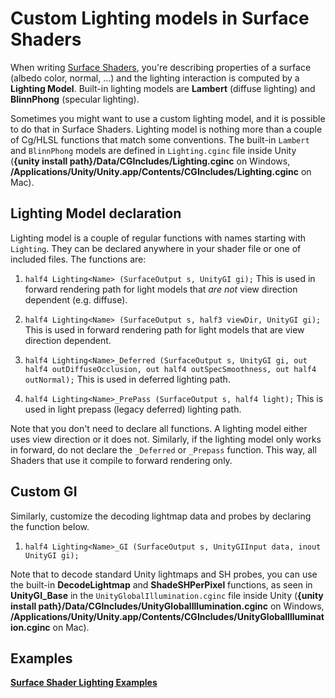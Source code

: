 Custom Lighting models in Surface Shaders
=========================================


When writing [Surface Shaders](SL-SurfaceShaders), you're describing properties of a surface (albedo color, normal, ...) and the lighting interaction is computed by a __Lighting Model__. Built-in lighting models are __Lambert__ (diffuse lighting) and __BlinnPhong__ (specular lighting).

Sometimes you might want to use a custom lighting model, and it is possible to do that in Surface Shaders. Lighting model is nothing more than a couple of Cg/HLSL functions that match some conventions. The built-in `Lambert` and `BlinnPhong` models are defined in `Lighting.cginc` file inside Unity (__{unity install path}/Data/CGIncludes/Lighting.cginc__ on Windows, __/Applications/Unity/Unity.app/Contents/CGIncludes/Lighting.cginc__ on Mac).


Lighting Model declaration
--------------------------


Lighting model is a couple of regular functions with names starting with `Lighting`. They can be declared anywhere in your shader file or one of included files. The functions are:

1. `half4 Lighting<Name> (SurfaceOutput s, UnityGI gi);`
  This is used in forward rendering path for light models that _are not_ view direction dependent (e.g. diffuse).

1. `half4 Lighting<Name> (SurfaceOutput s, half3 viewDir, UnityGI gi);`
  This is used in forward rendering path for light models that are view direction dependent.

1. `half4 Lighting<Name>_Deferred (SurfaceOutput s, UnityGI gi, out half4 outDiffuseOcclusion, out half4 outSpecSmoothness, out half4 outNormal);`
  This is used in deferred lighting path.

1. `half4 Lighting<Name>_PrePass (SurfaceOutput s, half4 light);`
  This is used in light prepass (legacy deferred) lighting path.

Note that you don't need to declare all functions. A lighting model either uses view direction or it does not. Similarly, if the lighting model only works in forward, do not declare the `_Deferred` or `_Prepass` function. This way, all Shaders that use it compile to forward rendering only.

Custom GI
---------


Similarly, customize the decoding lightmap data and probes by declaring the function below. 

1. `half4 Lighting<Name>_GI (SurfaceOutput s, UnityGIInput data, inout UnityGI gi);`

Note that to decode standard Unity lightmaps and SH probes, you can use the built-in __DecodeLightmap__ and __ShadeSHPerPixel__ functions, as seen in __UnityGI_Base__ in the `UnityGlobalIllumination.cginc` file inside Unity (__{unity install path}/Data/CGIncludes/UnityGlobalIllumination.cginc__ on Windows, __/Applications/Unity/Unity.app/Contents/CGIncludes/UnityGlobalIllumination.cginc__ on Mac).


Examples
--------


**[Surface Shader Lighting Examples](SL-SurfaceShaderLightingExamples)**
